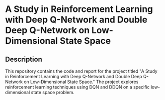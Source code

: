# A Study in Reinforcement Learning with Deep Q-Network and Double Deep Q-Network on Low-Dimensional State Space

## Description

This repository contains the code and report for the project titled "A Study in Reinforcement Learning with Deep Q-Network and Double Deep Q-Network on Low-Dimensional State Space." The project explores reinforcement learning techniques using DQN and DDQN on a specific low-dimensional state space problem.
